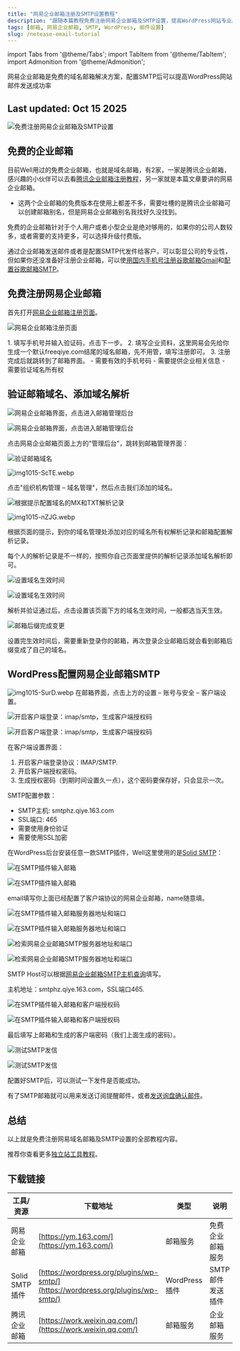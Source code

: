 ```yaml
---
title: "网易企业邮箱注册及SMTP设置教程"
description: "跟随本篇教程免费注册网易企业邮箱及SMTP设置，提高WordPress网站专业度和发件成功率，操作简单，小白也能学会！"
tags: [邮箱, 网易企业邮箱, SMTP, WordPress, 邮件设置]
slug: /netease-email-tutorial
---
```


import Tabs from '@theme/Tabs';
import TabItem from '@theme/TabItem';
import Admonition from '@theme/Admonition';

<Admonition type="tip">
  <p>网易企业邮箱是免费的域名邮箱解决方案，配置SMTP后可以提高WordPress网站邮件发送成功率</p>
</Admonition>

## Last updated: Oct 15 2025

![免费注册网易企业邮箱及SMTP设置](https://website-custom.com/wp-content/uploads/2024/12/email-2.webp)

## 免费的企业邮箱

目前Well用过的免费企业邮箱，也就是域名邮箱，有2家，一家是腾讯企业邮箱，感兴趣的小伙伴可以去看[腾讯企业邮箱注册教程](https://website-custom.com/work-weixin-email/)，另一家就是本篇文章要讲的网易企业邮箱。

-   这两个企业邮箱的免费版本在使用上都差不多，需要吐槽的是腾讯企业邮箱可以创建邮箱别名，但是网易企业邮箱别名我找好久没找到。

免费的企业邮箱针对于个人用户或者小型企业是绝对够用的，如果你的公司人数较多，或者需要的支持更多，可以选择升级付费版。

通过企业邮箱发送邮件或者是配置SMTP代发件给客户，可以彰显公司的专业性，但如果你还没准备好注册企业邮箱，可以使[用国内手机号注册谷歌邮箱Gmail](https://website-custom.com/register-gmail/)和[配置谷歌邮箱SMTP](https://website-custom.com/gmail-smtp-settings/)。

## 免费注册网易企业邮箱

首先打开[网易企业邮箱注册页面](https://ym.163.com/)。

![网易企业邮箱注册页面](https://website-custom.com/wp-content/uploads/2024/12/1-14.webp)

<Tabs>
<TabItem value="register" label="注册步骤">
1. 填写手机号并输入验证码，点击下一步。
2. 填写企业资料，这里网易会先给你生成一个默认freeqiye.com结尾的域名邮箱，先不用管，填写注册即可。
3. 注册完成后就跳转到了邮箱界面。
</TabItem>
<TabItem value="requirements" label="注册要求">
- 需要有效的手机号码
- 需要提供企业相关信息
- 需要验证域名所有权
</TabItem>
</Tabs>

## 验证邮箱域名、添加域名解析

![网易企业邮箱界面，点击进入邮箱管理后台](https://list.ucards.store/d/img/img1015-CGdq.webp)

![网易企业邮箱界面，点击进入邮箱管理后台](https://website-custom.com/wp-content/uploads/2024/12/4-13.webp)

点击网易企业邮箱页面上方的"管理后台"，跳转到邮箱管理界面：

![验证邮箱域名](https://website-custom.com/wp-content/uploads/2024/12/5-12.webp)

![img1015-ScTE.webp](https://list.ucards.store/d/img/img1015-ScTE.webp)

点击"组织机构管理 – 域名管理"，然后点击我们添加的域名。

![根据提示配置域名的MX和TXT解析记录](https://website-custom.com/wp-content/uploads/2024/12/6-10.webp)

![img1015-nZJG.webp](https://list.ucards.store/d/img/img1015-nZJG.webp)

根据页面的提示，到你的域名管理处添加对应的域名所有权解析记录和邮箱配置解析记录。

每个人的解析记录是不一样的，按照你自己页面里提供的解析记录添加域名解析即可。

![设置域名生效时间](data:image.svg+xml,%3Csvg%20xmlns='http://www.w3.org/2000/svg'%20width='464'%20height='380'%20viewBox='0%200%20464%20380'%3E%3C/svg%3E "- Well建站 | 唯二建站")

![设置域名生效时间](https://website-custom.com/wp-content/uploads/2024/12/7-8.webp)

解析并验证通过后，点击设置该页面下方的域名生效时间，一般都选当天生效。


![邮箱后缀完成变更](https://website-custom.com/wp-content/uploads/2024/12/8-5.webp)

设置完生效时间后，需要重新登录你的邮箱，再次登录企业邮箱后就会看到邮箱后缀变成了自己的域名。

## WordPress配置网易企业邮箱SMTP

![img1015-SurD.webp](https://list.ucards.store/d/img/img1015-SurD.webp)
在邮箱界面，点击上方的设置 – 账号与安全 – 客户端设置。

![开启客户端登录：imap/smtp，生成客户端授权码](data:image.svg+xml,%3Csvg%20xmlns='http://www.w3.org/2000/svg'%20width='966'%20height='743'%20viewBox='0%200%20966%20743'%3E%3C/svg%3E "- Well建站 | 唯二建站")

![开启客户端登录：imap/smtp，生成客户端授权码](https://website-custom.com/wp-content/uploads/2024/12/10-1.webp)

<Tabs>
<TabItem value="setup" label="客户端设置">
在客户端设置界面：

1.  开启客户端登录协议：IMAP/SMTP.
2. 开启客户端授权密码。
3.  生成授权密码（到期时间设置久一点），这个密码要保存好，只会显示一次。
</TabItem>
<TabItem value="smtp" label="SMTP配置">
SMTP配置参数：

- SMTP主机: smtphz.qiye.163.com
- SSL端口: 465
- 需要使用身份验证
- 需要使用SSL加密
</TabItem>
</Tabs>

在WordPress后台安装任意一款SMTP插件，Well这里使用的是[Solid SMTP](https://wordpress.org/plugins/wp-smtp/)：

![在SMTP插件输入邮箱](data:image.svg+xml,%3Csvg%20xmlns='http://www.w3.org/2000/svg'%20width='716'%20height='238'%20viewBox='0%200%20716%20238'%3E%3C/svg%3E "- Well建站 | 唯二建站")

![在SMTP插件输入邮箱](https://website-custom.com/wp-content/uploads/2024/12/12-1.webp)

email填写你上面已经配置了客户端协议的网易企业邮箱，name随意填。

![在SMTP插件输入邮箱服务器地址和端口](data:image.svg+xml,%3Csvg%20xmlns='http://www.w3.org/2000/svg'%20width='609'%20height='391'%20viewBox='0%200%20609%20391'%3E%3C/svg%3E "- Well建站 | 唯二建站")

![在SMTP插件输入邮箱服务器地址和端口](https://website-custom.com/wp-content/uploads/2024/12/13-1.webp)

![检索网易企业邮箱SMTP服务器地址和端口](data:image.svg+xml,%3Csvg%20xmlns='http://www.w3.org/2000/svg'%20width='533'%20height='312'%20viewBox='0%200%20533%20312'%3E%3C/svg%3E "- Well建站 | 唯二建站")

![检索网易企业邮箱SMTP服务器地址和端口](https://website-custom.com/wp-content/uploads/2024/12/11-1.webp)

SMTP Host可以根据[网易企业邮箱SMTP主机查询](https://qiye.163.com/help/client-profile.html)填写。

主机地址：smtphz.qiye.163.com，SSL端口465.

![在SMTP插件输入邮箱和客户端授权码](data:image.svg+xml,%3Csvg%20xmlns='http://www.w3.org/2000/svg'%20width='523'%20height='341'%20viewBox='0%200%20523%20341'%3E%3C/svg%3E "- Well建站 | 唯二建站")

![在SMTP插件输入邮箱和客户端授权码](https://website-custom.com/wp-content/uploads/2024/12/14-1.webp)

最后填写上邮箱和生成的客户端密码（我们上面生成的密码）。

![测试SMTP发信](data:image.svg+xml,%3Csvg%20xmlns='http://www.w3.org/2000/svg'%20width='623'%20height='460'%20viewBox='0%200%20623%20460'%3E%3C/svg%3E "- Well建站 | 唯二建站")

![测试SMTP发信](https://website-custom.com/wp-content/uploads/2024/12/15-1.webp)

配置好SMTP后，可以测试一下发件是否能成功。

有了SMTP邮箱就可以用来发送订阅提醒邮件，或者[发送询盘确认邮件](https://website-custom.com/elementor-form-email/)。

## 总结

以上就是免费注册网易域名邮箱及SMTP设置的全部教程内容。

推荐你查看更多[独立站工具教程](https://website-custom.com/tools-plugins-tutorial/)。

## 下载链接

| 工具/资源 | 下载地址 | 类型 | 说明 |
|---------|----------|------|------|
| 网易企业邮箱 | [https://ym.163.com/](https://ym.163.com/) | 邮箱服务 | 免费企业邮箱服务 |
| Solid SMTP插件 | [https://wordpress.org/plugins/wp-smtp/](https://wordpress.org/plugins/wp-smtp/) | WordPress插件 | SMTP邮件发送插件 |
| 腾讯企业邮箱 | [https://work.weixin.qq.com/](https://work.weixin.qq.com/) | 邮箱服务 | 企业邮箱服务 |
